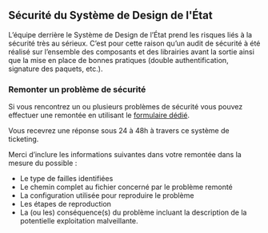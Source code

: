 ## Sécurité du Système de Design de l'État

L’équipe derrière le Système de Design de l’État prend les risques liés à la sécurité très au sérieux.
C’est pour cette raison qu’un audit de sécurité à été réalisé sur l’ensemble des composants et des librairies avant la sortie ainsi que la mise en place de bonnes pratiques (double authentification, signature des paquets, etc.).

### Remonter un problème de sécurité
Si vous rencontrez un ou plusieurs problèmes de sécurité vous pouvez effectuer une remontée en utilisant le [formulaire dédié](https://gouvfr.atlassian.net/servicedesk/customer/portal/1/group/1/create/4).

Vous recevrez une réponse sous 24 à 48h à travers ce système de ticketing.

Merci d’inclure les informations suivantes dans votre remontée dans la mesure du possible :
* Le type de failles identifiées
* Le chemin complet au fichier concerné par le problème remonté
* La configuration utilisée pour reproduire le problème
* Les étapes de reproduction
* La (ou les) conséquence(s) du problème incluant la description de la potentielle exploitation malveillante.
